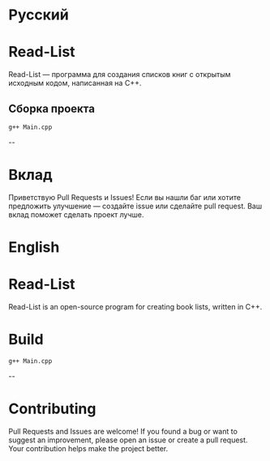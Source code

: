 # Русский

# Read-List
Read-List — программа для создания списков книг с открытым исходным кодом, написанная на C++.

## Сборка проекта
```Shell
g++ Main.cpp
```
--

# Вклад
Приветствую Pull Requests и Issues!
Если вы нашли баг или хотите предложить улучшение — создайте issue или сделайте pull request. Ваш вклад поможет сделать проект лучше.

# English

# Read-List

Read-List is an open-source program for creating book lists, written in C++.

# Build
```shell
g++ Main.cpp
```
--
# Contributing
Pull Requests and Issues are welcome!
If you found a bug or want to suggest an improvement, please open an issue or create a pull request. Your contribution helps make the project better.
